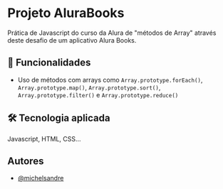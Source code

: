 # Projeto AluraBooks

Prática de Javascript do curso da Alura de "métodos de Array" através deste desafio de um aplicativo Alura Books.

## 🚀 Funcionalidades

- Uso de métodos com arrays como `Array.prototype.forEach()`, `Array.prototype.map()`, `Array.prototype.sort()`, `Array.prototype.filter()` e `Array.prototype.reduce()`

## 🛠 Tecnologia aplicada

Javascript, HTML, CSS...

## Autores

- [@michelsandre](https://www.github.com/michelsandre)
